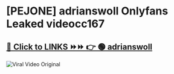 
 # [PEJONE] adrianswoll Onlyfans Leaked videocc167

## <h2><a href="https://clipsfans.com/adrianswoll&ref=git">🔗 Click to LINKS ⏩⏩ 👉 🟢 adrianswoll </a></h2>

<a href="https://clipsfans.com/adrianswoll&ref=git" rel="nofollow" data-target="animated-image.originalLink"><img src="https://i.ibb.co.com/xMMVF88/686577567.gif" alt="Viral Video Original" style="max-width: 100%; display: inline-block;" data-target="animated-image.originalImage"></a>

